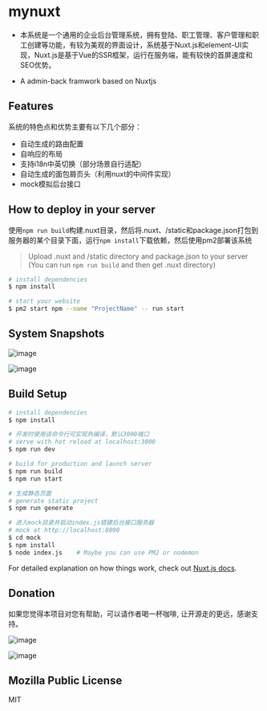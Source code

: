 # mynuxt

* 本系统是一个通用的企业后台管理系统，拥有登陆、职工管理、客户管理和职工创建等功能，有较为美观的界面设计，系统基于Nuxt.js和element-UI实现，Nuxt.js是基于Vue的SSR框架，运行在服务端，能有较快的首屏速度和SEO优势。

* A admin-back framwork based on Nuxtjs 

## Features

系统的特色点和优势主要有以下几个部分：
* 自动生成的路由配置
* 自响应的布局
* 支持i18n中英切换（部分场景自行适配）
* 自动生成的面包屑页头（利用nuxt的中间件实现）
* mock模拟后台接口

## How to deploy in your server
使用`npm run build`构建.nuxt目录，然后将.nuxt、/static和package.json打包到服务器的某个目录下面，运行`npm install`下载依赖，然后使用pm2部署该系统

> Upload .nuxt and /static directory and package.json to your server  
(You can run `npm run build` and then get .nuxt directory)

```bash
# install dependencies
$ npm install

# start your website
$ pm2 start npm --name "ProjectName" -- run start
```

## System Snapshots
![image](https://github.com/VeryHandSomeBoy/Nuxt-element-admin/blob/master/static/StaffMange.png)

![image](https://github.com/VeryHandSomeBoy/Nuxt-element-admin/blob/master/static/StaffCreate.png)

## Build Setup

```bash
# install dependencies
$ npm install

# 开发时使用该命令行可实现热编译，默认3000端口
# serve with hot reload at localhost:3000
$ npm run dev

# build for production and launch server
$ npm run build
$ npm run start

# 生成静态页面
# generate static project
$ npm run generate

# 进入mock目录并启动index.js搭建后台接口服务器
# mock at http://localhost:8090
$ cd mock
$ npm install
$ node index.js    # Maybe you can use PM2 or nodemon
```

For detailed explanation on how things work, check out [Nuxt.js docs](https://nuxtjs.org).

## Donation
如果您觉得本项目对您有帮助，可以请作者喝一杯咖啡, 让开源走的更远，感谢支持。

![image](https://github.com/VeryHandSomeBoy/Nuxt-element-admin/blob/master/static/wechat.jpg)

![image](https://github.com/VeryHandSomeBoy/Nuxt-element-admin/blob/master/static/alipay.jpg)

## Mozilla Public License
MIT